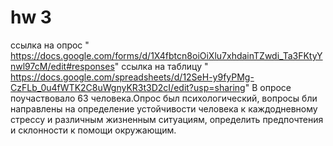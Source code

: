 # hw 3
ссылка на опрос " https://docs.google.com/forms/d/1X4fbtcn8oiOiXlu7xhdainTZwdi_Ta3FKtyYnwl97cM/edit#responses"
ссылка на таблицу " https://docs.google.com/spreadsheets/d/12SeH-y9fyPMg-CzFLb_0u4fWTK2C8uWgnyKR3t3D2cI/edit?usp=sharing"
В опросе поучаствовало 63 человека.Опрос был психологический, вопросы бли направлены на определение устойчивости человека к каждодневному стрессу и различным жизненным ситуациям, определить предпочтения и склонности к помощи окружающим.
